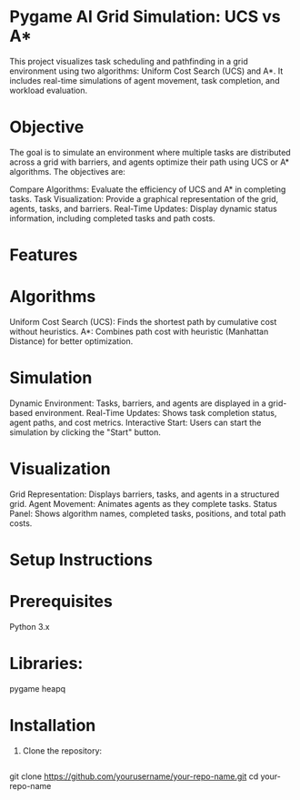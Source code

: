 # Pygame AI Grid Simulation: UCS vs A*
This project visualizes task scheduling and pathfinding in a grid environment using two algorithms: Uniform Cost Search (UCS) and A*. It includes real-time simulations of agent movement, task completion, and workload evaluation.
# Objective
The goal is to simulate an environment where multiple tasks are distributed across a grid with barriers, and agents optimize their path using UCS or A* algorithms. The objectives are:

Compare Algorithms: Evaluate the efficiency of UCS and A* in completing tasks.
Task Visualization: Provide a graphical representation of the grid, agents, tasks, and barriers.
Real-Time Updates: Display dynamic status information, including completed tasks and path costs.
# Features
# Algorithms
Uniform Cost Search (UCS): Finds the shortest path by cumulative cost without heuristics.
A*: Combines path cost with heuristic (Manhattan Distance) for better optimization.
# Simulation
Dynamic Environment: Tasks, barriers, and agents are displayed in a grid-based environment.
Real-Time Updates: Shows task completion status, agent paths, and cost metrics.
Interactive Start: Users can start the simulation by clicking the "Start" button.
# Visualization
Grid Representation: Displays barriers, tasks, and agents in a structured grid.
Agent Movement: Animates agents as they complete tasks.
Status Panel: Shows algorithm names, completed tasks, positions, and total path costs.
# Setup Instructions
# Prerequisites
Python 3.x
# Libraries:
pygame
heapq
# Installation
1. Clone the repository:
   ```bash
git clone https://github.com/yourusername/your-repo-name.git
cd your-repo-name
